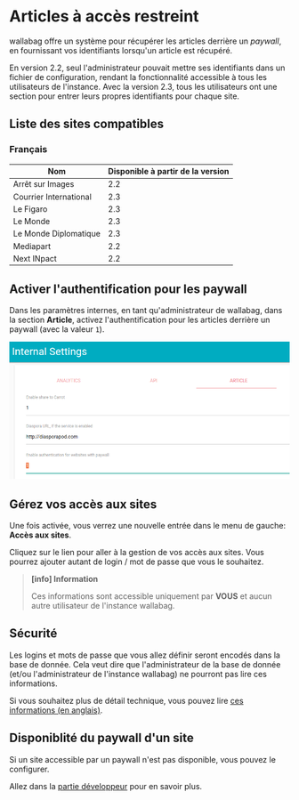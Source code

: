 # Articles à accès restreint

wallabag offre un système pour récupérer les articles derrière un *paywall*, en fournissant vos identifiants lorsqu'un article est récupéré.

En version 2.2, seul l'administrateur pouvait mettre ses identifiants dans un fichier de configuration, rendant la fonctionnalité accessible à tous les utilisateurs de l'instance. Avec la version 2.3, tous les utilisateurs ont une section pour entrer leurs propres identifiants pour chaque site.

## Liste des sites compatibles

### Français

| Nom | Disponible à partir de la version |
| ------|-------- |
| Arrêt sur Images | 2.2 |
| Courrier International | 2.3 |
| Le Figaro | 2.3 |
| Le Monde | 2.3 |
| Le Monde Diplomatique | 2.3 |
| Mediapart | 2.2 |
| Next INpact | 2.2 |

## Activer l'authentification pour les paywall

Dans les paramètres internes, en tant qu'administrateur de wallabag, dans la section **Article**, activez l'authentification pour les articles
derrière un paywall (avec la valeur `1`).

![Activer l'authentification pour les paywall](../../../img/user/paywall_auth.png)

## Gérez vos accès aux sites

Une fois activée, vous verrez une nouvelle entrée dans le menu de gauche: **Accès aux sites**.

Cliquez sur le lien pour aller à la gestion de vos accès aux sites. Vous pourrez ajouter autant de login / mot de passe que vous le souhaitez.

> **[info] Information**
>
> Ces informations sont accessible uniquement par **VOUS** et aucun autre utilisateur de l'instance wallabag.

## Sécurité

Les logins et mots de passe que vous allez définir seront encodés dans la base de donnée. Cela veut dire que l'administrateur de la base de donnée (et/ou l'administrateur de l'instance wallabag) ne pourront pas lire ces informations.

Si vous souhaitez plus de détail technique, vous pouvez lire [ces informations (en anglais)](https://github.com/defuse/php-encryption/blob/master/docs/Tutorial.md#scenario-1-keep-data-secret-from-the-database-administrator).

## Disponiblité du paywall d'un site

Si un site accessible par un paywall n'est pas disponible, vous pouvez le configurer.

Allez dans la [partie développeur](../../developer/paywall.md) pour en savoir plus.

